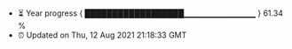 - ⏳ Year progress { ██████████████████▁▁▁▁▁▁▁▁▁▁▁▁ } 61.34 %
- ⏰ Updated on Thu, 12 Aug 2021 21:18:33 GMT

